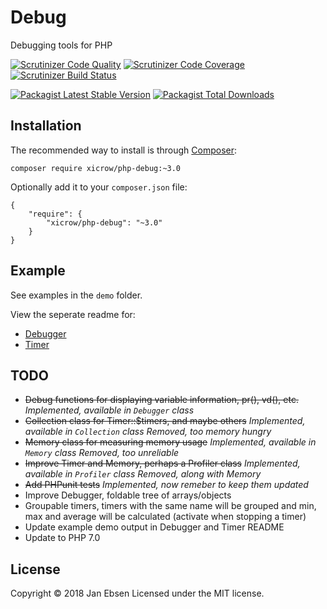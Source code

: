 # Debug
Debugging tools for PHP

[![Scrutinizer Code Quality](https://scrutinizer-ci.com/g/xicrow/php-debug/badges/quality-score.png?b=master)](https://scrutinizer-ci.com/g/xicrow/php-debug/?branch=master)
[![Scrutinizer Code Coverage](https://scrutinizer-ci.com/g/xicrow/php-debug/badges/coverage.png?b=master)](https://scrutinizer-ci.com/g/xicrow/php-debug/?branch=master)
[![Scrutinizer Build Status](https://scrutinizer-ci.com/g/xicrow/php-debug/badges/build.png?b=master)](https://scrutinizer-ci.com/g/xicrow/php-debug/build-status/master)

[![Packagist Latest Stable Version](https://poser.pugx.org/xicrow/php-debug/v/stable)](https://packagist.org/packages/xicrow/php-debug)
[![Packagist Total Downloads](https://poser.pugx.org/xicrow/php-debug/downloads)](https://packagist.org/packages/xicrow/php-debug)

## Installation
The recommended way to install is through [Composer](https://getcomposer.org/):
```
composer require xicrow/php-debug:~3.0
```

Optionally add it to your `composer.json` file:
```
{
    "require": {
        "xicrow/php-debug": "~3.0"
    }
}
```

## Example
See examples in the `demo` folder.

View the seperate readme for:
- [Debugger](Debugger.md)
- [Timer](Timer.md)

## TODO
- ~~Debug functions for displaying variable information, pr(), vd(), etc.~~
	*Implemented, available in `Debugger` class*
- ~~Collection class for Timer::$timers, and maybe others~~
	*Implemented, available in `Collection` class*
    *Removed, too memory hungry*
- ~~Memory class for measuring memory usage~~
	*Implemented, available in `Memory` class*
    *Removed, too unreliable*
- ~~Improve Timer and Memory, perhaps a Profiler class~~
	*Implemented, available in `Profiler` class*
    *Removed, along with Memory*
- ~~Add PHPunit tests~~
	*Implemented, now remeber to keep them updated*
- Improve Debugger, foldable tree of arrays/objects
- Groupable timers, timers with the same name will be grouped and min, max and average will be calculated (activate when stopping a timer)
- Update example demo output in Debugger and Timer README
- Update to PHP 7.0

## License
Copyright &copy; 2018 Jan Ebsen
Licensed under the MIT license.
